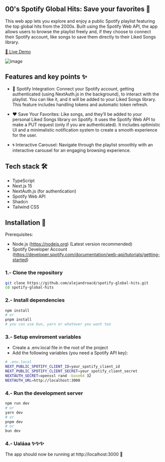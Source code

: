 ## 00's Spotify Global Hits: Save your favorites 🎵
This web app lets you explore and enjoy a public Spotify playlist featuring the top global hits from the 2000s. Built using the Spotify Web API, the app allows users to browse the playlist freely and, if they choose to connect their Spotify account, like songs to save them directly to their Liked Songs library.

[🔗 Live Demo](https://00s-global-hits.netlify.app)

![image](https://github.com/user-attachments/assets/4bcc19d4-11a8-439d-8025-82b8f96af934)


## Features and key points ✨

 - 🔗  Spotify Integration: Connect your Spotify account, getting authenticated (using NextAuth.js in the background), to interact with the playlist. You can like it, and it will be added to your Liked Songs library. This feature includes handling tokens and automatic token refresh.

- ❤️ Save Your Favorites:  Like songs, and they’ll be added to your personal Liked Songs library on Spotify. It uses the Spotify Web API to make a PUT request (only if you are authenticated). It includes optimistic UI and a minimalistic notification system to create a smooth experience for the user.

- 🌀 Interactive Carousel: Navigate through the playlist smoothly with an interactive carousel for an engaging browsing experience.

## Tech stack 🛠️ 
- TypeScript
- Next.js 15
- NextAuth.js (for authentication)
- Spotify Web API
- Shadcn
- Tailwind CSS

## Installation 🚀
 Prerequisites: 
 - Node.js (https://nodejs.org) (Latest version recommended)
 - Spotify Developer Account (https://developer.spotify.com/documentation/web-api/tutorials/getting-started)

### 1.- Clone the repository

```bash
git clone https://github.com/alejandroacd/spotify-global-hits.git
cd spotify-global-hits
```


### 2.- Install dependencies

 
```bash
npm install
# or 
pnpm install
# you can use bun, yarn or whatever you want too
```

### 3.- Setup enviroment variables
- Create a .env.local file in the root of the project
- Add the following variables (you need a Spotify API key):

```bash
# .env.local
NEXT_PUBLIC_SPOTIFY_CLIENT_ID=your_spotify_client_id
NEXT_PUBLIC_SPOTIFY_CLIENT_SECRET=your_spotify_client_secret
NEXTAUTH_SECRET=openssl rand -base64 32
NEXTAUTH_URL=http://localhost:3000
```

### 4.- Run the development server

```bash
npm run dev
# or
yarn dev
# or
pnpm dev
# or
bun dev
```

### 4.- Ualáaa ✨✨✨
The app should now be running at http://localhost:3000 🚀
